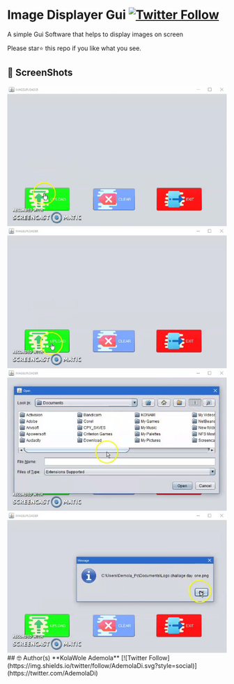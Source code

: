 # Image Displayer Gui [![Twitter Follow](https://img.shields.io/twitter/follow/AdemolaDi.svg?style=social)](https://twitter.com/AdemolaDi)

A simple Gui Software that helps to display images on screen

Please star⭐ this repo if you like what you see.

## 📸 ScreenShots
<img src="https://raw.githubusercontent.com/demola234/DisplayImageJava/master/ScreenShots/1.gif" width="700">
<img src="https://raw.githubusercontent.com/demola234/DisplayImageJava/master/ScreenShots/2.jpg" width="700">
<img src="https://raw.githubusercontent.com/demola234/DisplayImageJava/master/ScreenShots/3.jpg" width="700">
<img src="https://raw.githubusercontent.com/demola234/DisplayImageJava/master/ScreenShots/4.jpg" width="700">
## 🤓 Author(s)
**KolaWole Ademola** [![Twitter Follow](https://img.shields.io/twitter/follow/AdemolaDi.svg?style=social)](https://twitter.com/AdemolaDi)
